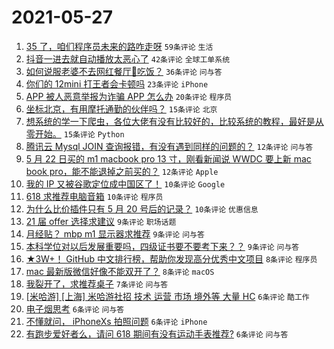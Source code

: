 # 2021-05-27

1. [35 了，咱们程序员未来的路咋走呀](https://www.v2ex.com/t/779479) `59条评论` `生活`
1. [抖音一进去就自动播放太恶心了](https://www.v2ex.com/t/779511) `42条评论` `全球工单系统`
1. [如何说服老婆不去网红餐厅🍴吃饭？](https://www.v2ex.com/t/779502) `36条评论` `问与答`
1. [你们的 12mini 打王者会卡顿吗](https://www.v2ex.com/t/779495) `23条评论` `iPhone`
1. [APP 被人恶意举报为诈骗 APP 怎么办](https://www.v2ex.com/t/779503) `20条评论` `程序员`
1. [坐标北京，有用摩托通勤的伙伴吗？](https://www.v2ex.com/t/779509) `15条评论` `北京`
1. [想系统的学一下爬虫，各位大佬有没有比较好的，比较系统的教程，最好是从零开始。](https://www.v2ex.com/t/779500) `15条评论` `Python`
1. [腾讯云 Mysql JOIN 查询报错，有没有遇到同样的问题的？](https://www.v2ex.com/t/779525) `12条评论` `问与答`
1. [5 月 22 日买的 m1 macbook pro 13 寸，刚看新闻说 WWDC 要上新 mac book pro，能不能退掉之前买的？](https://www.v2ex.com/t/779520) `12条评论` `Apple`
1. [我的 IP 又被谷歌定位成中国区了！](https://www.v2ex.com/t/779506) `10条评论` `Google`
1. [618 求推荐电脑音箱](https://www.v2ex.com/t/779473) `10条评论` `程序员`
1. [为什么比价插件只有 5 月 20 号后的记录？](https://www.v2ex.com/t/779469) `10条评论` `优惠信息`
1. [21 届 offer 选择求建议](https://www.v2ex.com/t/779508) `9条评论` `职场话题`
1. [月经贴？ mbp m1 显示器求推荐](https://www.v2ex.com/t/779497) `9条评论` `问与答`
1. [本科学位对以后发展重要吗，四级证书要不要考下来？？](https://www.v2ex.com/t/779483) `9条评论` `问与答`
1. [★3W+！ GitHub 中文排行榜，帮助你发现高分优秀中文项目](https://www.v2ex.com/t/779527) `8条评论` `程序员`
1. [mac 最新版微信好像不能双开了？](https://www.v2ex.com/t/779464) `8条评论` `macOS`
1. [我裂开了，求推荐桌子](https://www.v2ex.com/t/779536) `7条评论` `问与答`
1. [[米哈游] [上海] 米哈游社招 技术 运营 市场 境外等 大量 HC](https://www.v2ex.com/t/779514) `6条评论` `酷工作`
1. [电子烟思考](https://www.v2ex.com/t/779513) `6条评论` `问与答`
1. [不懂就问， iPhoneXs 拍照问题](https://www.v2ex.com/t/779486) `6条评论` `iPhone`
1. [有跑步爱好者么，请问 618 期间有没有运动手表推荐?](https://www.v2ex.com/t/779474) `6条评论` `问与答`
